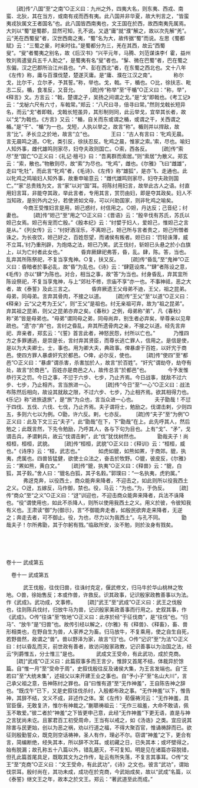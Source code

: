 <!-- { "loadSidebar": true } -->
　　[疏]传“八国”至“之南”○正义曰：九州之外，四夷大名，则东夷、西戎、南蛮、北狄，其在当方，或南有戎而西有夷。此八国并非华夏，故大判言之，“皆蛮夷戎狄属文王者国名”也。此八国皆西南夷也，文王国在於西，故西南夷先属焉。大刘以“蜀”是蜀郡，显然可知，孔不说。又退“庸”就“濮”解之，故以次先解“羌”。云“羌在西蜀叟”者，汉世西南之夷，“蜀”名为大，故传据“蜀”而说。左思《蜀都赋》云：“三蜀之豪，时来时往。”是蜀都分为三，羌在其西，故云“西蜀叟”。“叟”者蜀夷之别名，故《后汉书》“兴平元年，马腾、刘范谋诛李亻霍，益州牧刘焉遣叟兵五千人助之”，是蜀夷有名“叟”者也。“髳、微在巴蜀”者，巴在蜀之东偏，汉之巴郡所治江州县也。“卢、彭在西北”者，在东蜀之西北也。文十八年《左传》称，庸与百濮伐楚，楚遂灭庸。是“庸、濮在江汉之南”。
　
　　称尔戈，比尔干，立尔矛，予其誓。”称，举也。戈，戟。干，楯也。○比，徐扶志、毗志二反。楯，食准反，又音允。 
　　[疏]传“称举”至“干楯”○正义曰：“称，举”，《释言》文。方言云：“戟，楚谓之孑，吴扬之间谓之戈。”是“戈”即戟也。《考工记》云：“戈柲六尺有六寸，车戟常。”郑云：“八尺曰寻，倍寻曰常。”然则戈戟长短异名，而云“戈”者即戟，戈戟长短虽异，其形制则同，此云举戈，宜举其长者，故以“戈”为戟也。《方言》又云：“楯，自关而东或谓之楯，或谓之干，关西谓之楯。”是“干”、“楯”为一也。戈短，人执以举之，故言“称”。楯则并以捍敌，故言“比”。矛长立之於地，故言“立”也。
　
　　王曰：“古人有言曰：‘牝鸡无晨。言无晨鸣之道。○牝，类引反，徐扶忍反。牝鸡之晨，惟家之索。’索，尽也。喻妇人知外事，雌代雄鸣则家尽，妇夺夫政则国亡。○索，西各反。 
　　[疏]传“索尽”至“国亡”○正义曰：《礼记·檀弓》曰：“吾离群而索居。”则“索居”为散义。郑玄云：“索，散也。”物散则尽，故“索”为尽也。“牝鸡”，雌也。《尔雅》飞曰“雌雄”，走曰“牝牡”，而此言“牝鸡”者，《毛诗》、《左传》称“雄狐”，是亦飞、走通也。此以牝鸡之鸣喻妇人知外事，故重申喻意云：“雌代雄鸣则家尽，妇夺夫政则国亡。”“家”总贵贱为文，言“家”以对“国”耳。将陈纣用妇言，故举此古人之语。纣直用妇言耳，非能夺其政，举此言者，专用其言，赏罚由妇，即是夺其政矣。妇人不当知政，是别外内之分，若使贤如文母，可以兴助国家，则非牝鸡之喻矣。
　
　　今商王受惟妇言是用，妲己惑纣，纣信用之。○妲，丹达反；己音纪；纣妻也。 
　　[疏]传“妲己”至“用之”○正义曰：《晋语》云：“殷辛伐有苏氏，苏氏以妲己女焉。妲己有宠而亡殷。”《殷本纪》云：“纣嬖于妇人，爱妲己，惟妲己之言是从。”《列女传》云：“纣好酒淫乐，不离妲己，妲己所与言者贵之，妲己所憎者诛之。为长夜饮，妲己好之，百姓怨望，而诸侯有叛者。妲已曰：‘罚轻诛薄，威不立耳。’纣乃重刑辟，为炮烙之法，妲已乃笑。武王伐纣，斩妲已头悬之於小白旗上，以为亡纣者此女也。”
　
　　昏弃厥肆祀弗答，昏，乱。肆，陈。答，当也。乱弃其所陈祭祀，不复当享鬼神。○复，扶又反。 
　　[疏]传“昏乱”至“鬼神”○正义曰：昏暗者於事必乱，故“昏”为乱也。《诗》云：“肆筵设席。”“肆”者陈设之意，《毛传》亦以“肆”为陈也。对合，相当之事，故“答”为当也。纣身昏乱，弃其宜所陈设祭祀，不复当享鬼神，与上“郊社不修，宗庙不享”亦一也。不事神祗，恶之大者，故《泰誓》及此三言之。
　
　　昏弃厥遗王父母弟不迪，王父，祖之昆弟。母弟，同母弟。言弃其骨肉，不接之以道。 
　　[疏]传“王父”至“以道”○正义曰：《释亲》云“父之考为王父”，则“王父”是祖也。纣无亲祖可弃，故为“祖之昆弟”。弃其祖之昆弟，则父之昆弟亦弃之矣。《春秋》之例，母弟称“弟”，凡《春秋》称“弟”皆是母弟也。“母弟”谓同母之弟，同母尚弃，别生者必弃矣，举尊亲以见卑疏也。“遗”亦“弃”也，言纣之昏乱，弃其所遗骨肉之亲，不接之以道。经先言弃祀、弃亲者，郑玄云：“《誓》首言此者，神怒民怨，纣所以亡也。”
　
　　乃惟四方之多罪逋逃，是崇是长，言纣弃其贤臣，而尊长逃亡罪人，信用之。是信是使，是以为大夫卿士。士，事也。用为卿大夫，典政事。俾暴虐于百姓，以奸宄于商邑。使四方罪人暴虐奸宄於都邑。○俾，必尔反，使也。 
　　[疏]传“使四”至“都邑”○正义曰：“暴虐”谓杀害，杀害加於人，故言“於百姓”。“奸宄”谓劫夺，劫夺有处，故言“於商邑”。百姓亦是商邑之人，故传总言“於都邑”也。
　
　　今予发惟恭行天之罚。今日之事，不愆于六步、七步，乃止齐焉。今日战事，就敌不过六步、七步，乃止相齐。言当旅进一心。 
　　[疏]传“今日”至“一心”○正义曰：战法布陈然后相向，故设其就敌之限，不过六步、七步，乃止相齐焉。欲其相得力也。《乐记》称“进旅退旅”，是“旅”为众也，言当众进一心也。
　
　　夫子勖哉！不愆于四伐、五伐、六伐、七伐，乃止齐焉。夫子谓将士，勉励之。伐谓击剌，少则四五，多则六七以为例。○勖，许六反。剌，七亦反。 
　　[疏]传“夫子”至“为例”○正义曰：此及下文三云“夫子”，此“勖哉”在下，下“勖哉”在上。此先呼其人，然后勉之；此既言然，下先令勉励，乃呼其人，各与下句为目也。上有“戈”、“矛”，戈谓击兵，矛谓剌兵，故云“伐谓击剌”，此“伐”犹伐树然也。
　
　　勖哉夫子！尚桓桓，桓桓，武貌。 
　　[疏]传“桓桓，武貌”○正义曰：《释训》云：“桓桓，威也。”《诗序》云：“桓，武志也。”
　
　　如虎如貔，如熊如罴，于商郊。貔，执夷，虎属也。四兽皆猛健，欲使士众法之，奋击於牧野。○貔，彼皮反，《尔雅》云：“罴如熊，黄白文。” 
　　[疏]传“貔，执夷”○正义曰：《释兽》云：“貔，白狐，其子豰。”舍人曰：“貔名白狐，其子名豰。”郭璞曰：“一名执夷，虎豹属。”
　
　　弗迓克奔，以役西土，商众能奔来降者，不迎击之，如此则所以役我西土之义。○迓，五嫁反，马作御，禁也。役，马云：“为也。”为，于伪反。 
　　[疏]传“商众”至“之义”○正义曰：“迓”训迎也，不迎击商众能奔来降者，兵法不诛降也。“役”谓使用也，如此不杀降人，则所以使用我西土之义。用义於彼，令彼知我有义也。王肃读“御”为{御示}，言“不御能奔走者，如殷民欲奔走来降者，无逆之；奔走去者，可不御止。役，为也，尽力以为我西土”。与孔不同。
　
　　勖哉夫子！尔所弗勖，其于尔躬有戮。”临敌所安，汝不勉，则於汝身有戮矣。 

　

　 

卷十一 武成第五 

　卷十一 武成第五 　 

　
　　武王伐殷，往伐归兽，往诛纣克定，偃武修文，归马牛於华山桃林之牧地。○兽，徐始售反；本或作兽，许救反。识其政事，记识殷家政教善事以为法。作《武成》。武功成，文事修。 
　　[疏]“武王”至“武成”○正义曰：武王之伐殷也，往则陈兵伐纣，归放牛马为兽，记识殷家美政善事而行用之。史叙其事，作《武成》。○传“往诛”至“牧地”○正义曰：此序於经“于征伐商”，是“往伐”也。“归马”、“放牛”是“归兽”也。故传引经以解之，《尔雅》有《释兽》、《释畜》，畜、兽形相类也，在野自生为兽，人家养之为畜。归马放牛，不复乘用，使之自生自死，若野兽然，故谓之“兽”。兽以野泽为家，故言“归”也。○传“记识”至“为法”○正义曰：纣以昏乱而灭，前世政有善者，故访问殷家政教，记识善事以为治国之法，经云“列爵惟五，分士惟三”是也。
　
　　武成文王受命，有此武功，成於克商。 
　　[疏]“武成”○正义曰：此篇叙事多而王言少，惟辞又首尾不结，体裁异於馀篇。自“惟一月”至“受命于周”，史叙伐殷往反及诸侯大集，为王言发端也。自“王若曰”至“大统未集”，述祖父以来开建王业之事也。自“予小子”至“名山大川”，言己承父祖之意，告神陈纣之罪也。自“曰惟有道”至“无作神羞”，王自陈告神之辞也。“既戊午”已下，又是史叙往伐杀纣，入殷都布政之事。“无作神羞”以下，惟告神，其辞不结，文义不成，非述作之体。案《左传》荀偃祷河云：“无作神羞，具官臣偃，无敢复济，惟尔有神裁之。”蒯聩祷祖云：“无作三祖羞，大命不敢请，佩玉不敢爱。”彼二者於“神羞”之下皆更申己意，此经“无作神羞”下更无语，直是与神之言犹尚未讫。且冢君百工初受周命，王当有以戒之，如《汤诰》之类。宜应说其除害与民更始，创以为恶之祸，劝以行道之福，不得大聚百官，惟诵祷辞而已。欲征则殷勤誓众，既克则空话祷神，圣人有作，理必不尔。窃谓“神羞”之下，更合有言，简编断绝，经失其本，所以辞不次耳。或初藏之日，已失其本；或坏壁得之，始有脱漏；故孔称五十八篇以外，错乱磨灭，不可复知。明是见在诸篇亦容脱错，但孔此篇首尾具足，既取其文为之作传，耻云有所失落，不复言其事耳。○传“文王”至“克商”○正义曰：“文王受命，有此武功”，《诗》之文也。彼言“武功”，谓始伐崇耳。殷纣尚在，其功未成，成功在於克商，今武始成矣，故以“武成”名篇，以《泰誓》继文王之年，故本之於文王。郑云：“著武道至此而成。”
　
